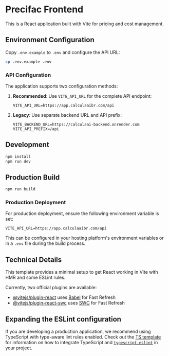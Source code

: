 # Precifac Frontend

This is a React application built with Vite for pricing and cost management.

## Environment Configuration

Copy `.env.example` to `.env` and configure the API URL:

```bash
cp .env.example .env
```

### API Configuration

The application supports two configuration methods:

1. **Recommended**: Use `VITE_API_URL` for the complete API endpoint:
   ```
   VITE_API_URL=https://app.calculaaibr.com/api
   ```

2. **Legacy**: Use separate backend URL and API prefix:
   ```
   VITE_BACKEND_URL=https://calculaai-backend.onrender.com
   VITE_API_PREFIX=/api
   ```

## Development

```bash
npm install
npm run dev
```

## Production Build

```bash
npm run build
```

### Production Deployment

For production deployment, ensure the following environment variable is set:

```
VITE_API_URL=https://app.calculaaibr.com/api
```

This can be configured in your hosting platform's environment variables or in a `.env` file during the build process.

## Technical Details

This template provides a minimal setup to get React working in Vite with HMR and some ESLint rules.

Currently, two official plugins are available:

- [@vitejs/plugin-react](https://github.com/vitejs/vite-plugin-react/blob/main/packages/plugin-react) uses [Babel](https://babeljs.io/) for Fast Refresh
- [@vitejs/plugin-react-swc](https://github.com/vitejs/vite-plugin-react/blob/main/packages/plugin-react-swc) uses [SWC](https://swc.rs/) for Fast Refresh

## Expanding the ESLint configuration

If you are developing a production application, we recommend using TypeScript with type-aware lint rules enabled. Check out the [TS template](https://github.com/vitejs/vite/tree/main/packages/create-vite/template-react-ts) for information on how to integrate TypeScript and [`typescript-eslint`](https://typescript-eslint.io) in your project.
